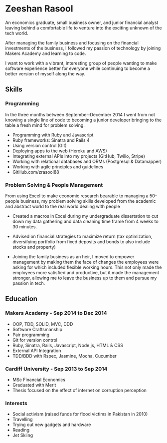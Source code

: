 # Zeeshan Rasool

An economics graduate, small business owner, and junior financial analyst leaving behind a comfortable life to venture into the exciting unknown of the tech world.

After managing the family business and focusing on the financial investments of the business, I followed my passion of technology by joining Makers Academy and learning to code. 

I want to work with a vibrant, interesting group of people wanting to make software experience better for everyone while continuing to become a better version of myself along the way.

## Skills

### Programming

In the three months between September-December 2014 I went from not knowing a single line of code to becoming a junior developer bringing to the table a fresh mind for problem solving.

- Programming with Ruby and Javascript
- Ruby frameworks: Sinatra and Rails 4
- Using version control (Git)
- Deploying apps to the web (Heroku and AWS)
- Integrating external APIs into my projects (GitHub, Twilio, Stripe)
- Working with relational databases and ORMs (Postgresql & Datamapper)
- Working with agile principles and guidelines
- GitHub.com/zrasool88

### Problem Solving & People Management

From using Excel to make economic research bearable to managing a 50-people business, my problem solving skills developed from the academic and abstract world to the real world dealing with people

- Created a macros in Excel during my undergraduate dissertation to cut down my data gathering and data cleaning time frame from 4 weeks to 30 minutes.

- Advised on financial strategies to maximize return (tax optimization, diversifying portfolio from fixed deposits and bonds to also include stocks and property)

- Joining the family business as an heir, I moved to empower management by making them the face of changes the employees were asking for which included flexible working hours. This not only made the employees more satisfied and productive, but it made the management stronger, allowing me to leave the business up to them and pursue my passion in tech.

## Education

### Makers Academy - Sep 2014 to Dec 2014

- OOP, TDD, SOLID, MVC, DDD
- Software Craftsmanship
- Pair programming
- Git for version control
- Ruby, Sinatra, Rails, Javascript, Node.js, HTML & CSS
- External API Integration
- TDD/BDD with Rspec, Jasmine, Mocha, Cucumber

### Cardiff University - Sep 2013 to Sep 2014

- MSc Financial Economics
- Graduated with Merit
- Thesis focused on the effect of internet on corruption perception

### Interests

- Social activism (raised funds for flood victims in Pakistan in 2010)
- Travelling
- Trying out new gadgets and hardware
- Reading
- Jet Skiing
